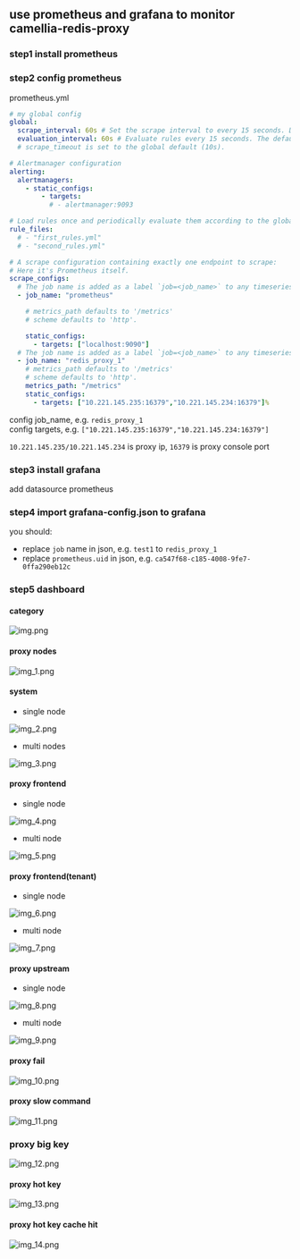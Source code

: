 
## use prometheus and grafana to monitor camellia-redis-proxy

### step1 install prometheus

### step2 config prometheus
prometheus.yml
```yaml
# my global config
global:
  scrape_interval: 60s # Set the scrape interval to every 15 seconds. Default is every 1 minute.
  evaluation_interval: 60s # Evaluate rules every 15 seconds. The default is every 1 minute.
  # scrape_timeout is set to the global default (10s).

# Alertmanager configuration
alerting:
  alertmanagers:
    - static_configs:
        - targets:
          # - alertmanager:9093

# Load rules once and periodically evaluate them according to the global 'evaluation_interval'.
rule_files:
  # - "first_rules.yml"
  # - "second_rules.yml"

# A scrape configuration containing exactly one endpoint to scrape:
# Here it's Prometheus itself.
scrape_configs:
  # The job name is added as a label `job=<job_name>` to any timeseries scraped from this config.
  - job_name: "prometheus"

    # metrics_path defaults to '/metrics'
    # scheme defaults to 'http'.

    static_configs:
      - targets: ["localhost:9090"]
  # The job name is added as a label `job=<job_name>` to any timeseries scraped from this config.
  - job_name: "redis_proxy_1"
    # metrics_path defaults to '/metrics'
    # scheme defaults to 'http'.
    metrics_path: "/metrics"
    static_configs:
      - targets: ["10.221.145.235:16379","10.221.145.234:16379"]%
```

config job_name, e.g. `redis_proxy_1`  
config targets, e.g. `["10.221.145.235:16379","10.221.145.234:16379"]`  

`10.221.145.235/10.221.145.234` is proxy ip, `16379` is proxy console port  

### step3 install grafana
add datasource prometheus

### step4 import grafana-config.json to grafana

you should:  
* replace `job` name in json, e.g. `test1` to `redis_proxy_1`
* replace `prometheus.uid` in json, e.g. `ca547f68-c185-4008-9fe7-0ffa290eb12c`

### step5 dashboard

#### category  

![img.png](img.png)

####  proxy nodes

![img_1.png](img_1.png)

####  system 

* single node

![img_2.png](img_2.png)

* multi nodes

![img_3.png](img_3.png)

#### proxy frontend

* single node

![img_4.png](img_4.png)

* multi node

![img_5.png](img_5.png)

#### proxy frontend(tenant)

* single node

![img_6.png](img_6.png)

* multi node

![img_7.png](img_7.png)

#### proxy upstream

* single node

![img_8.png](img_8.png)

* multi node

![img_9.png](img_9.png)

#### proxy fail

![img_10.png](img_10.png)

#### proxy slow command

![img_11.png](img_11.png)

### proxy big key

![img_12.png](img_12.png)

#### proxy hot key

![img_13.png](img_13.png)

#### proxy hot key cache hit

![img_14.png](img_14.png)